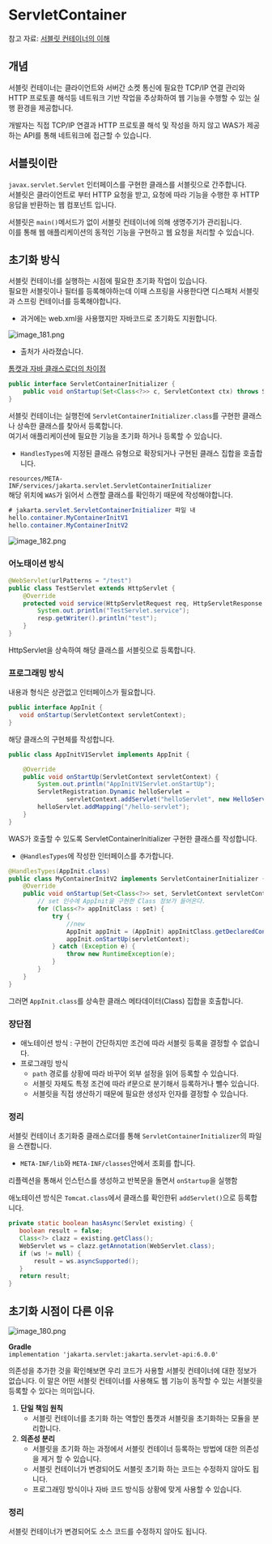 # ServletContainer

참고 자료: [서블릿 컨테이너의 이해](https://yangbongsoo.gitbook.io/study/servlet_container)  
  
## 개념
서블릿 컨테이너는 클라이언트와 서버간 소켓 통신에 필요한 TCP/IP 연결 관리와 HTTP 프로토콜 해석등 네트워크 기반 작업을 
추상화하여 웹 기능을 수행할 수 있는 실행 환경을 제공합니다.  
  
개발자는 직접 TCP/IP 연결과 HTTP 프로토콜 해석 및 작성을 하지 않고 WAS가 제공하는 API를 통해 네트워크에 접근할 수 있습니다.

## 서블릿이란  
`javax.servlet.Servlet` 인터페이스를 구현한 클래스를 서블릿으로 간주합니다.  
서블릿은 클라이언트로 부터 HTTP 요청을 받고, 요청에 따라 기능을 수행한 후 HTTP 응답을 반환하는 
웹 컴포넌트 입니다.  
  
서블릿은 `main()`메서드가 없이 서블릿 컨테이너에 의해 생명주기가 관리됩니다.  
이를 통해 웹 애플리케이션의 동적인 기능을 구현하고 웹 요청을 처리할 수 있습니다.  

## 초기화 방식  
서블릿 컨테이너를 실행하는 시점에 필요한 초기화 작업이 있습니다.  
필요한 서블릿이나 필터를 등록해야하는데 이때 스프링을 사용한다면 디스패처 서블릿과 스프링 컨테이너를 등록해야합니다.  
+ 과거에는 web.xml을 사용했지만 자바코드로 초기화도 지원합니다.
  
![image_181.png](image_181.png)  
  
+ 출처가 사라졌습니다.  
  
[톰캣과 자바 클래스로더의 차이점](https://yangbongsoo.gitbook.io/study/understanding_the_tomcat_classpath)  
  
```Java
public interface ServletContainerInitializer {
    public void onStartup(Set<Class<?>> c, ServletContext ctx) throws ServletException;
}
```  
서블릿 컨테이너는 실행전에 `ServletContainerInitializer.class`를 구현한 클래스나 상속한 클래스를 찾아서 등록합니다.  
여기서 애플리케이션에 필요한 기능을 초기화 하거나 등록할 수 있습니다.  
+ `HandlesTypes`에 지정된 클래스 유형으로 확장되거나 구현된 클래스 집합을 호출합니다.  
  
`resources/META-INF/services/jakarta.servlet.ServletContainerInitializer`  
해당 위치에 `WAS`가 읽어서 스캔할 클래스를 확인하기 때문에 작성해야합니다.  
  
```Java
# jakarta.servlet.ServletContainerInitializer 파일 내
hello.container.MyContainerInitV1
hello.container.MyContainerInitV2
```  
  
![image_182.png](image_182.png)  
  
### 어노태이션 방식  
```Java
@WebServlet(urlPatterns = "/test")
public class TestServlet extends HttpServlet {
    @Override
    protected void service(HttpServletRequest req, HttpServletResponse resp) throws ServletException, IOException {
        System.out.println("TestServlet.service");
        resp.getWriter().println("test");
    }
}
```  
HttpServlet을 상속하여 해당 클래스를 서블릿으로 등록합니다.

### 프로그래밍 방식  
내용과 형식은 상관없고 인터페이스가 필요합니다.
```Java
public interface AppInit {
   void onStartup(ServletContext servletContext);
}
```  
해당 클래스의 구현체를 작성합니다.  
```Java  
public class AppInitV1Servlet implements AppInit {

    @Override
    public void onStartUp(ServletContext servletContext) {
        System.out.println("AppInitV1Servlet.onStartUp");
        ServletRegistration.Dynamic helloServlet =
                servletContext.addServlet("helloServlet", new HelloServlet());
        helloServlet.addMapping("/hello-servlet");
    }
}
```  
WAS가 호출할 수 있도록 ServletContainerInitializer 구현한 클래스를 작성합니다.  
+ `@HandlesTypes`에 작성한 인터페이스를 추가합니다.   
```Java
@HandlesTypes(AppInit.class)
public class MyContainerInitV2 implements ServletContainerInitializer {
    @Override
    public void onStartup(Set<Class<?>> set, ServletContext servletContext) throws ServletException {
        // set 인수에 AppInit을 구현한 Class 정보가 들어온다.
        for (Class<?> appInitClass : set) {
            try {
                //new
                AppInit appInit = (AppInit) appInitClass.getDeclaredConstructor().newInstance();
                appInit.onStartUp(servletContext);
            } catch (Exception e) {
                throw new RuntimeException(e);
            }
        }
    }
}
```  
그러면 `AppInit.class`를 상속한 클래스 메타데이터(Class) 집합을 호출합니다.  

  
### 장단점  
+ 애노테이션 방식 : 구현이 간단하지만 조건에 따라 서블릿 등록을 결정할 수 없습니다.  
+ 프로그래밍 방식
  + `path` 경로를 상황에 따라 바꾸어 외부 설정을 읽어 등록할 수 있습니다.
  + 서블릿 자체도 특정 조건에 따라 if문으로 분기해서 등록하거나 뺄수 있습니다.
  + 서블릿을 직접 생산하기 때문에 필요한 생성자 인자를 결정할 수 있습니다.  
  
### 정리  
서블릿 컨테이너 초기화중 클래스로더를 통해 `ServletContainerInitializer`의 파일을 스캔합니다.  
+ `META-INF/lib`와 `META-INF/classes`안에서 조회를 합니다.  
  
리플렉션을 통해서 인스턴스를 생성하고 반복문을 돌면서 `onStartup`을 실행함  
  
애노테이션 방식은 `Tomcat.class`에서 클래스를 확인한뒤 `addServlet()`으로 등록합니다.
```Java
private static boolean hasAsync(Servlet existing) {
   boolean result = false;
   Class<?> clazz = existing.getClass();
   WebServlet ws = clazz.getAnnotation(WebServlet.class);
   if (ws != null) {
       result = ws.asyncSupported();
   }
   return result;
}
```

## 초기화 시점이 다른 이유  
![image_180.png](image_180.png)    

**Gradle**  
`implementation 'jakarta.servlet:jakarta.servlet-api:6.0.0'`  
  
의존성을 추가한 것을 확인해보면 우리 코드가 사용할 서블릿 컨테이너에 대한 정보가 없습니다. 
이 말은 어떤 서블릿 컨테이너를 사용해도 웹 기능이 동작할 수 있는 서블릿을 등록할 수 있다는 의미입니다.  
  
1. **단일 책임 원칙**  
   + 서블릿 컨테이너를 초기화 하는 역할인 톰캣과 서블릿을 초기화하는 모듈을 분리합니다.
2. **의존성 분리**  
   + 서블릿을 초기화 하는 과정에서 서블릿 컨테이너 등록하는 방법에 대한 의존성을 제거 할 수 있습니다.
   + 서블릿 컨테이너가 변경되어도 서블릿 초기화 하는 코드는 수정하지 않아도 됩니다.
   + 프로그래밍 방식이나 자바 코드 방식등 상황에 맞게 사용할 수 있습니다.  
  
### 정리  
서블릿 컨테이너가 변경되어도 소스 코드를 수정하지 않아도 됩니다.  
  